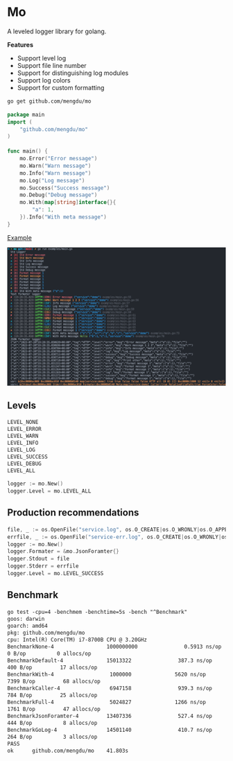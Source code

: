 # Mo

A leveled logger library for golang.

**Features**

- Support level log
- Support file line number
- Support for distinguishing log modules
- Support log colors
- Support for custom formatting

```sh
go get github.com/mengdu/mo
```

```go
package main
import (
	"github.com/mengdu/mo"
)

func main() {
	mo.Error("Error message")
	mo.Warn("Warn message")
	mo.Info("Warn message")
	mo.Log("Log message")
	mo.Success("Success message")
	mo.Debug("Debug message")
	mo.With(map[string]interface{}{
		"a": 1,
	}).Info("With meta message")
}
```

[Example](examples/main.go)

![Preview](preview.png)

## Levels

````
LEVEL_NONE
LEVEL_ERROR
LEVEL_WARN
LEVEL_INFO
LEVEL_LOG
LEVEL_SUCCESS
LEVEL_DEBUG
LEVEL_ALL
````

```go
logger := mo.New()
logger.Level = mo.LEVEL_ALL
```

## Production recommendations

```go
file, _ := os.OpenFile("service.log", os.O_CREATE|os.O_WRONLY|os.O_APPEND, 0666)
errfile, _ := os.OpenFile("service-err.log", os.O_CREATE|os.O_WRONLY|os.O_APPEND, 0666)
logger := mo.New()
logger.Formater = &mo.JsonForamter{}
logger.Stdout = file
logger.Stderr = errfile
logger.Level = mo.LEVEL_SUCCESS
```

## Benchmark

```
go test -cpu=4 -benchmem -benchtime=5s -bench "^Benchmark"
goos: darwin
goarch: amd64
pkg: github.com/mengdu/mo
cpu: Intel(R) Core(TM) i7-8700B CPU @ 3.20GHz
BenchmarkNone-4                 1000000000               0.5913 ns/op          0 B/op          0 allocs/op
BenchmarkDefault-4              15013322               387.3 ns/op           400 B/op         17 allocs/op
BenchmarkWith-4                  1000000              5620 ns/op            7399 B/op         68 allocs/op
BenchmarkCaller-4                6947158               939.3 ns/op           784 B/op         25 allocs/op
BenchmarkFull-4                  5024827              1266 ns/op            1761 B/op         47 allocs/op
BenchmarkJsonForamter-4         13407336               527.4 ns/op           444 B/op          8 allocs/op
BenchmarkGoLog-4                14501140               410.7 ns/op           264 B/op          3 allocs/op
PASS
ok      github.com/mengdu/mo    41.803s
```
